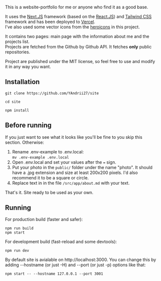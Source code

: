 This is a website-portfolio for me or anyone who find it as a good base.  
  
It uses the [Next.JS](https://github.com/vercel/next.js) framework (based on the [React.JS](https://github.com/facebook/react)) and [Tailwind CSS](https://github.com/tailwindlabs/tailwindcss) framework and has been deployed to [Vercel](https://vercel.com).  
I've also used some vector icons from the [heroicons](https://heroicons.com/) in this project.
  
It contains two pages: main page with the information about me and the projects list.  
Projects are fetched from the Github by Github API. It fetches **only** public repositories.  
  
Project are published under the MIT license, so feel free to use and modify it in any way you want.

## Installation
```
git clone https://github.com/YAndrii27/site

cd site

npm install
```

## Before running
If you just want to see what it looks like you'll be fine to you skip this section. Otherwise:  
1. Rename .env-example to .env.local:  
```mv .env-example .env.local```  
2. Open .env.local and set your values after the ``=`` sign.
3. Put your photo in the ``public/`` folder under the name "photo". It should have a .jpg extension and size at least 200x200 pixels. I'd also recommend it to be a square or circle.  
4. Replace text in in the file ``/src/app/about.md`` with your text.

That's it. Site ready to be used as your own. 

## Running
For production build (faster and safer):  
```
npm run build
npm start
```
For development build (fast-reload and some devtools):
```
npm run dev
```

By default site is avialable on http://localhost:3000. You can change this by adding --hostname (or just -H) and --port (or just -p) options like that:  
```
npm start -- --hostname 127.0.0.1 --port 3001
```
